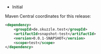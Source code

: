 * Initial

Maven Central coordinates for this release:

```xml
<dependency>
    <groupId>de.skuzzle.test</groupId>
    <artifactId>snapshot-test</artifactId>
    <version>0.0.1-SNAPSHOT</version>
    <scope>test</scope>
</dependency>
```